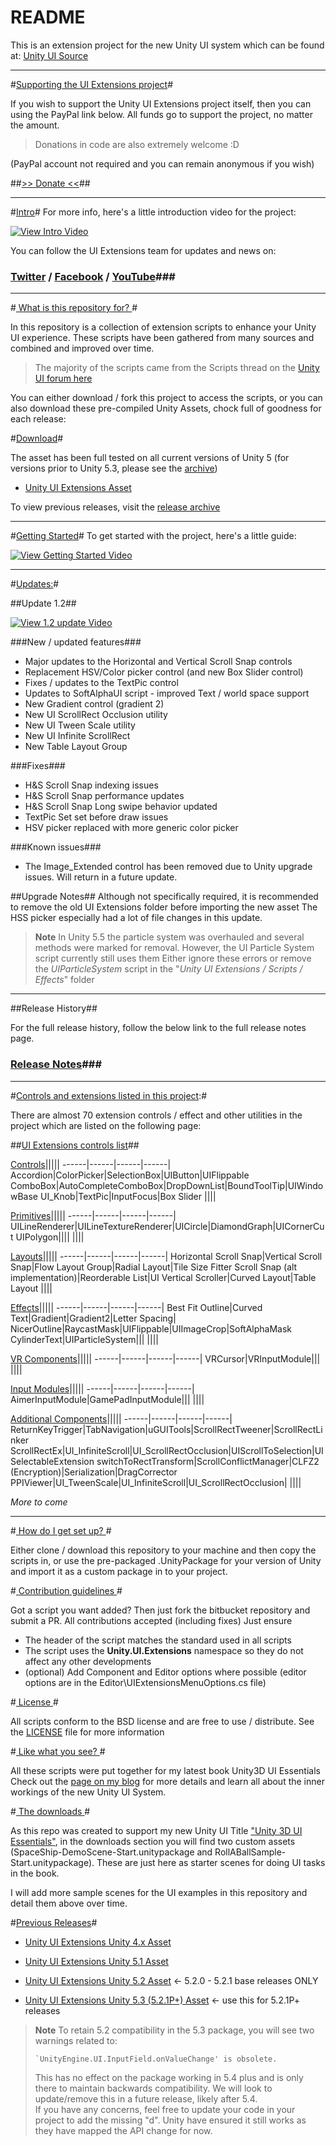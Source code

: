 # README #

This is an extension project for the new Unity UI system which can be found at: [Unity UI Source](https://bitbucket.org/Unity-Technologies/ui)

-----

#[Supporting the UI Extensions project](https://www.paypal.com/cgi-bin/webscr?cmd=_s-xclick&hosted_button_id=89L8T9N6BR7LJ)#

If you wish to support the Unity UI Extensions project itself, then you can using the PayPal link below.
All funds go to support the project, no matter the amount.

> Donations in code are also extremely welcome :D

(PayPal account not required and you can remain anonymous if you wish)

##[>> Donate <<](https://www.paypal.com/cgi-bin/webscr?cmd=_s-xclick&hosted_button_id=89L8T9N6BR7LJ)##

-----

#[Intro](https://bitbucket.org/ddreaper/unity-ui-extensions/wiki/GettingStarted)#
For more info, here's a little introduction video for the project:

[![View Intro Video](http://img.youtube.com/vi/njoIeE4akq0/0.jpg)](http://www.youtube.com/watch?v=njoIeE4akq0 "Unity UI Extensions intro video")

You can follow the UI Extensions team for updates and news on:
### [Twitter](https://twitter.com/search?q=%23unityuiextensions) / [Facebook](https://www.facebook.com/UnityUIExtensions/) / [YouTube](https://www.youtube.com/channel/UCG3gZOkmL-2rmZat4ufv28Q)###

-----

#[ What is this repository for? ](https://bitbucket.org/ddreaper/unity-ui-extensions/wiki/About)#

In this repository is a collection of extension scripts to enhance your Unity UI experience. These scripts have been gathered from many sources and combined and improved over time.

> The majority of the scripts came from the Scripts thread on the [Unity UI forum here](http://bit.ly/UnityUIScriptsForumPost)

You can either download / fork this project to access the scripts, or you can also download these pre-compiled Unity Assets, chock full of goodness for each release:

#[Download](https://bitbucket.org/ddreaper/unity-ui-extensions/wiki/Downloads)#

The asset has been full tested on all current versions of Unity 5 (for versions prior to Unity 5.3, please see the [archive](https://bitbucket.org/ddreaper/unity-ui-extensions/wiki/Downloads))

* [Unity UI Extensions Asset](https://bitbucket.org/ddreaper/unity-ui-extensions/downloads/UnityUIExtensions.unitypackage)

To view previous releases, visit the [release archive](https://bitbucket.org/ddreaper/unity-ui-extensions/wiki/Downloads)

-----

#[Getting Started](https://bitbucket.org/ddreaper/unity-ui-extensions/wiki/GettingStarted)#
To get started with the project, here's a little guide:

[![View Getting Started Video](http://img.youtube.com/vi/sVLeYmsNQAI/0.jpg)](http://www.youtube.com/watch?v=sVLeYmsNQAI "Unity UI getting started video")

-----

#[Updates:](https://bitbucket.org/ddreaper/unity-ui-extensions/wiki/ReleaseNotes/RELEASENOTES)#

##Update 1.2##

[![View 1.2 update Video](http://img.youtube.com/vi/tbc/0.jpg)](https://www.youtube.com/watch?v=tbc "Update 1.2 for the Unity UI Extensions Project")

###New / updated features###
* Major updates to the Horizontal and Vertical Scroll Snap controls
* Replacement HSV/Color picker control (and new Box Slider control)
* Fixes / updates to the TextPic control
* Updates to SoftAlphaUI script - improved Text / world space support
* New Gradient control (gradient 2)
* New UI ScrollRect Occlusion utility
* New UI Tween Scale utility
* New UI Infinite ScrollRect
* New Table Layout Group

###Fixes###
* H&S Scroll Snap indexing issues
* H&S Scroll Snap performance updates 
* H&S Scroll Snap Long swipe behavior updated
* TextPic Set set before draw issues
* HSV picker replaced with more generic color picker

###Known issues###
* The Image_Extended control has been removed due to Unity upgrade issues. Will return in a future update.

##Upgrade Notes##
Although not specifically required, it is recommended to remove the old UI Extensions folder before importing the new asset
The HSS picker especially had a lot of file changes in this update.

>**Note** In Unity 5.5 the particle system was overhauled and several methods were marked for removal. However, the UI Particle System script currently still uses them
> Either ignore these errors or remove the *_UIParticleSystem_* script in the "*Unity UI Extensions / Scripts / Effects*" folder


-------------------
##Release History##

For the full release history, follow the below link to the full release notes page.

### [Release Notes](https://bitbucket.org/ddreaper/unity-ui-extensions/wiki/ReleaseNotes/RELEASENOTES)###

---
#[Controls and extensions listed in this project](https://bitbucket.org/ddreaper/unity-ui-extensions/wiki/Controls):#

There are almost 70 extension controls / effect and other utilities in the project which are listed on the following page:

##[UI Extensions controls list](https://bitbucket.org/ddreaper/unity-ui-extensions/wiki/Controls)##

[Controls](https://bitbucket.org/ddreaper/unity-ui-extensions/wiki/Controls#Controls)|||||
------|------|------|------|
Accordion|ColorPicker|SelectionBox|UIButton|UIFlippable
ComboBox|AutoCompleteComboBox|DropDownList|BoundToolTip|UIWindowBase
UI_Knob|TextPic|InputFocus|Box Slider
||||

[Primitives](https://bitbucket.org/ddreaper/unity-ui-extensions/wiki/Controls#Primitives)|||||
------|------|------|------|
UILineRenderer|UILineTextureRenderer|UICircle|DiamondGraph|UICornerCut
UIPolygon||||
||||

[Layouts](https://bitbucket.org/ddreaper/unity-ui-extensions/wiki/Controls#Layouts)|||||
------|------|------|------|
Horizontal Scroll Snap|Vertical Scroll Snap|Flow Layout Group|Radial Layout|Tile Size Fitter
Scroll Snap (alt implementation)|Reorderable List|UI Vertical Scroller|Curved Layout|Table Layout
||||

[Effects](https://bitbucket.org/ddreaper/unity-ui-extensions/wiki/Controls#Effects)|||||
------|------|------|------|
Best Fit Outline|Curved Text|Gradient|Gradient2|Letter Spacing|
NicerOutline|RaycastMask|UIFlippable|UIImageCrop|SoftAlphaMask
CylinderText|UIParticleSystem|||
||||

[VR Components](https://bitbucket.org/ddreaper/unity-ui-extensions/wiki/Controls#VR)|||||
------|------|------|------|
VRCursor|VRInputModule|||
||||

[Input Modules](https://bitbucket.org/ddreaper/unity-ui-extensions/wiki/Controls#InputModules)|||||
------|------|------|------|
AimerInputModule|GamePadInputModule|||
||||

[Additional Components](https://bitbucket.org/ddreaper/unity-ui-extensions/wiki/Controls#Additional_Components)|||||
------|------|------|------|
ReturnKeyTrigger|TabNavigation|uGUITools|ScrollRectTweener|ScrollRectLinker
ScrollRectEx|UI_InfiniteScroll|UI_ScrollRectOcclusion|UIScrollToSelection|UISelectableExtension
switchToRectTransform|ScrollConflictManager|CLFZ2 (Encryption)|Serialization|DragCorrector
PPIViewer|UI_TweenScale|UI_InfiniteScroll|UI_ScrollRectOcclusion|
||||

*More to come*

---


#[ How do I get set up? ](https://bitbucket.org/ddreaper/unity-ui-extensions/wiki/GettingStarted)#

Either clone / download this repository to your machine and then copy the scripts in, or use the pre-packaged .UnityPackage for your version of Unity and import it as a custom package in to your project.

#[ Contribution guidelines ](https://bitbucket.org/ddreaper/unity-ui-extensions/wiki/ContributionGuidelines)#

Got a script you want added? Then just fork the bitbucket repository and submit a PR.  All contributions accepted (including fixes)
Just ensure 
* The header of the script matches the standard used in all scripts
* The script uses the **Unity.UI.Extensions** namespace so they do not affect any other developments
* (optional) Add Component and Editor options where possible (editor options are in the Editor\UIExtensionsMenuOptions.cs file)

#[ License ](https://bitbucket.org/ddreaper/unity-ui-extensions/wiki/License)#

All scripts conform to the BSD license and are free to use / distribute.  See the [LICENSE](https://bitbucket.org/ddreaper/unity-ui-extensions/wiki/License) file for more information 

#[ Like what you see? ](https://bitbucket.org/ddreaper/unity-ui-extensions/wiki/FurtherInfo)#

All these scripts were put together for my latest book Unity3D UI Essentials
Check out the [page on my blog](http://bit.ly/Unity3DUIEssentials) for more details and learn all about the inner workings of the new Unity UI System.

#[ The downloads ](https://bitbucket.org/ddreaper/unity-ui-extensions/wiki/Downloads)#

As this repo was created to support my new Unity UI Title ["Unity 3D UI Essentials"](http://bit.ly/Unity3DUIEssentials), in the downloads section you will find two custom assets (SpaceShip-DemoScene-Start.unitypackage and RollABallSample-Start.unitypackage).  These are just here as starter scenes for doing UI tasks in the book.

I will add more sample scenes for the UI examples in this repository and detail them above over time.

#[Previous Releases](https://bitbucket.org/ddreaper/unity-ui-extensions/wiki/Downloads)#

* [Unity UI Extensions Unity 4.x Asset](https://bitbucket.org/ddreaper/unity-ui-extensions/downloads/UnityUIExtensions-4.x.unitypackage)

* [Unity UI Extensions Unity 5.1 Asset](https://bitbucket.org/ddreaper/unity-ui-extensions/downloads/UnityUIExtensions-5.1.unitypackage)

* [Unity UI Extensions Unity 5.2 Asset](https://bitbucket.org/ddreaper/unity-ui-extensions/downloads/UnityUIExtensions-5.2.unitypackage) <- 5.2.0 - 5.2.1 base releases ONLY

* [Unity UI Extensions Unity 5.3 (5.2.1P+) Asset](https://bitbucket.org/ddreaper/unity-ui-extensions/downloads/UnityUIExtensions-5.3.unitypackage) <- use this for 5.2.1P+ releases

> **Note** To retain 5.2 compatibility in the 5.3 package, you will see two warnings related to:
> ```
> `UnityEngine.UI.InputField.onValueChange' is obsolete.  
> ```
> This has no effect on the package working in 5.4 plus and is only there to maintain backwards compatibility.  We will look to update/remove this in a future release, likely after 5.4.  
If you have any concerns, feel free to update your code in your project to add the missing "d".  Unity have ensured it still works as they have mapped the API change for now.